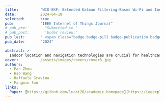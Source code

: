 ```yaml
---
title:          "WIO-EKF: Extended Kalman Filtering-Based Wi-Fi and Inertial Odometry Fusion Method for Indoor Localization"
date:           2024-04-10
selected:       true
pub:            "IEEE Internet of Things Journal"
# pub_pre:        "Submitted to "
# pub_post:       'Under review.'
pub_last:       ' <span class="badge badge-pill badge-publication badge-success">Spotlight</span>'
pub_date:       "2024"

abstract: >-
  Indoor location and navigation technologies are crucial for healthcare, security and other location-based services. Wi-Fi and inertial sensors have become mainstream indoor localization technologies for wearable device platforms due to simple deployment and low cost. This study proposes an extended Kalman filtering (EKF)-based multimodal sensor fusion algorithm for indoor localization, combining Wi-Fi fingerprint and inertial measurement unit (IMU) data to provide accurate and continuous pedestrian localization. The main contributions of this work are threefold. First, a Wi-Fi fingerprint data augmentation method based on access point (AP) location sorting is proposed and a regression network model with a convolutional denoising autoencoder for WiFi-based indoor localization (CDAELoc) is designed to improve the robustness. Second, a dual-branch deep inertial odometry (DbDIO) network model for IMU-based indoor localization is introduced, consisting of two branches with various convolutional kernel sizes to extract features at different scales. Finally, an EKF-based Wi-Fi and inertial odometry (WIO-EKF) fusion localization system is presented, utilizing the predicted results from the proposed CDAELoc and DbDIO models as the system observations and mitigating the initial heading error of DbDIO. The proposed models are applied to the UJIIndoorLoc, RoNIN public data sets and self-collected data set. Experimental results prove that the proposed CDAELoc model outperforms other Wi-Fi localization models, reducing the average positioning error (APE) by 12.5\%. The proposed DbDIO model achieves higher accuracy and requires fewer model parameters than any other deep inertial odometry model. Finally, the APE of WIO-EKF is lower than those of CDAELoc and DbDIO by 34\% and 42\%.
cover:          /assets/images/covers/cover3.jpg
authors:
  - Pan Zhou
  - Hao Wang
  - Raffaele Gravina
  - Fangmin Sun
links:
  Paper: [https://github.com/luost26/academic-homepage](https://ieeexplore.ieee.org/abstract/document/10496456)
---
```

